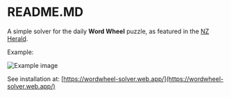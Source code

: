 # README.MD

A simple solver for the daily **Word Wheel** puzzle, as featured in the [NZ Herald](https://www.nzherald.co.nz/).

Example:

![Example image](https://user-images.githubusercontent.com/5456533/76849222-e0e3ab00-68a9-11ea-9e6a-a889acadaaec.jpg)

See installation at: [https://wordwheel-solver.web.app/](https://wordwheel-solver.web.app/)
